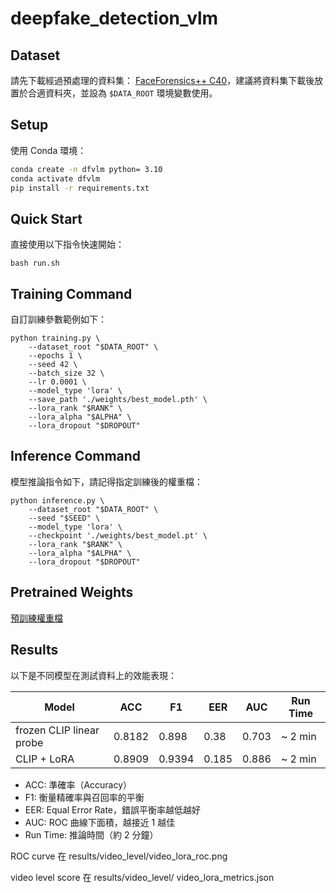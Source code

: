 # deepfake_detection_vlm

## Dataset
請先下載經過預處理的資料集： [FaceForensics++ C40](https://www.dropbox.com/t/2Amyu4D5TulaIofv)，建議將資料集下載後放置於合適資料夾，並設為 `$DATA_ROOT` 環境變數使用。

## Setup
使用 Conda 環境：
```bash
conda create -n dfvlm python= 3.10
conda activate dfvlm
pip install -r requirements.txt
```

## Quick Start
直接使用以下指令快速開始：
```
bash run.sh
```

## Training Command
自訂訓練參數範例如下：
```
python training.py \
    --dataset_root "$DATA_ROOT" \
    --epochs 1 \
    --seed 42 \
    --batch_size 32 \
    --lr 0.0001 \
    --model_type 'lora' \
    --save_path './weights/best_model.pth' \
    --lora_rank "$RANK" \
    --lora_alpha "$ALPHA" \
    --lora_dropout "$DROPOUT" 
```

## Inference Command
模型推論指令如下，請記得指定訓練後的權重檔：
```
python inference.py \
    --dataset_root "$DATA_ROOT" \
    --seed "$SEED" \
    --model_type 'lora' \
    --checkpoint './weights/best_model.pt' \
    --lora_rank "$RANK" \
    --lora_alpha "$ALPHA" \
    --lora_dropout "$DROPOUT"

```

## Pretrained Weights
[預訓練權重檔](https://github.com/ChingJu-Janice/deepfake_detection_vlm/releases)

## Results
以下是不同模型在測試資料上的效能表現：

| Model                    | ACC    | F1     | EER   | AUC   | Run Time |
|--------------------------|--------|--------|-------|-------|----------|
| frozen CLIP linear probe | 0.8182 | 0.898  | 0.38  | 0.703 | ~ 2 min  |
| CLIP + LoRA              | 0.8909 | 0.9394 | 0.185 | 0.886 | ~ 2 min  |

* ACC: 準確率（Accuracy）
* F1: 衡量精確率與召回率的平衡
* EER: Equal Error Rate，錯誤平衡率越低越好
* AUC: ROC 曲線下面積，越接近 1 越佳
* Run Time: 推論時間（約 2 分鐘）

ROC curve 在 results/video_level/video_lora_roc.png

video level score 在 results/video_level/ video_lora_metrics.json

